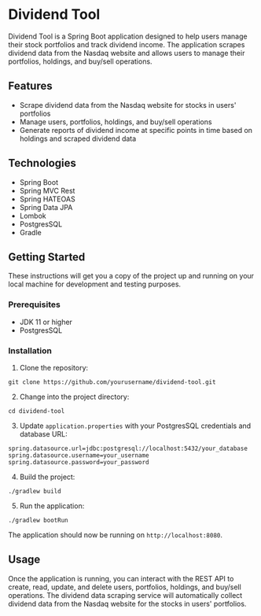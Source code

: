 # Dividend Tool

Dividend Tool is a Spring Boot application designed to help users manage their stock portfolios and track dividend income. The application scrapes dividend data from the Nasdaq website and allows users to manage their portfolios, holdings, and buy/sell operations.

## Features

- Scrape dividend data from the Nasdaq website for stocks in users' portfolios
- Manage users, portfolios, holdings, and buy/sell operations
- Generate reports of dividend income at specific points in time based on holdings and scraped dividend data

## Technologies

- Spring Boot
- Spring MVC Rest
- Spring HATEOAS
- Spring Data JPA
- Lombok
- PostgresSQL
- Gradle

## Getting Started

These instructions will get you a copy of the project up and running on your local machine for development and testing purposes.

### Prerequisites

- JDK 11 or higher
- PostgresSQL

### Installation

1. Clone the repository:

```
git clone https://github.com/yourusername/dividend-tool.git
```


2. Change into the project directory:

```
cd dividend-tool
```


3. Update `application.properties` with your PostgresSQL credentials and database URL:

```
spring.datasource.url=jdbc:postgresql://localhost:5432/your_database
spring.datasource.username=your_username
spring.datasource.password=your_password
```


4. Build the project:

```
./gradlew build
```


5. Run the application:

```
./gradlew bootRun
```


The application should now be running on `http://localhost:8080`.

## Usage

Once the application is running, you can interact with the REST API to create, read, update, and delete users, portfolios, holdings, and buy/sell operations. The dividend data scraping service will automatically collect dividend data from the Nasdaq website for the stocks in users' portfolios.

